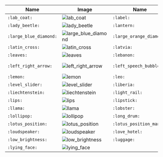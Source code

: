 | Name | Image | Name | Image | Name | Image | Name | Image |
| --- | --- | --- | --- | --- | --- | --- | --- |
| `:lab_coat:` | ![lab_coat](https://github.githubassets.com/images/icons/emoji/unicode/1f97c.png?v8) | `:label:` | ![label](https://github.githubassets.com/images/icons/emoji/unicode/1f3f7.png?v8) | `:lacrosse:` | ![lacrosse](https://github.githubassets.com/images/icons/emoji/unicode/1f94d.png?v8) | `:ladder:` | ![ladder](https://github.githubassets.com/images/icons/emoji/unicode/1fa9c.png?v8) |
| `:lady_beetle:` | ![lady_beetle](https://github.githubassets.com/images/icons/emoji/unicode/1f41e.png?v8) | `:lantern:` | ![lantern](https://github.githubassets.com/images/icons/emoji/unicode/1f3ee.png?v8) | `:laos:` | ![laos](https://github.githubassets.com/images/icons/emoji/unicode/1f1f1-1f1e6.png?v8) | `:large_blue_circle:` | ![large_blue_circle](https://github.githubassets.com/images/icons/emoji/unicode/1f535.png?v8) |
| `:large_blue_diamond:` | ![large_blue_diamond](https://github.githubassets.com/images/icons/emoji/unicode/1f537.png?v8) | `:large_orange_diamond:` | ![large_orange_diamond](https://github.githubassets.com/images/icons/emoji/unicode/1f536.png?v8) | `:last_quarter_moon:` | ![last_quarter_moon](https://github.githubassets.com/images/icons/emoji/unicode/1f317.png?v8) | `:last_quarter_moon_with_face:` | ![last_quarter_moon_with_face](https://github.githubassets.com/images/icons/emoji/unicode/1f31c.png?v8) |
| `:latin_cross:` | ![latin_cross](https://github.githubassets.com/images/icons/emoji/unicode/271d.png?v8) | `:latvia:` | ![latvia](https://github.githubassets.com/images/icons/emoji/unicode/1f1f1-1f1fb.png?v8) | `:laughing:` | ![laughing](https://github.githubassets.com/images/icons/emoji/unicode/1f606.png?v8) | `:leafy_green:` | ![leafy_green](https://github.githubassets.com/images/icons/emoji/unicode/1f96c.png?v8) |
| `:leaves:` | ![leaves](https://github.githubassets.com/images/icons/emoji/unicode/1f343.png?v8) | `:lebanon:` | ![lebanon](https://github.githubassets.com/images/icons/emoji/unicode/1f1f1-1f1e7.png?v8) | `:ledger:` | ![ledger](https://github.githubassets.com/images/icons/emoji/unicode/1f4d2.png?v8) | `:left_luggage:` | ![left_luggage](https://github.githubassets.com/images/icons/emoji/unicode/1f6c5.png?v8) |
| `:left_right_arrow:` | ![left_right_arrow](https://github.githubassets.com/images/icons/emoji/unicode/2194.png?v8) | `:left_speech_bubble:` | ![left_speech_bubble](https://github.githubassets.com/images/icons/emoji/unicode/1f5e8.png?v8) | `:leftwards_arrow_with_hook:` | ![leftwards_arrow_with_hook](https://github.githubassets.com/images/icons/emoji/unicode/21a9.png?v8) | `:leg:` | ![leg](https://github.githubassets.com/images/icons/emoji/unicode/1f9b5.png?v8) |
| `:lemon:` | ![lemon](https://github.githubassets.com/images/icons/emoji/unicode/1f34b.png?v8) | `:leo:` | ![leo](https://github.githubassets.com/images/icons/emoji/unicode/264c.png?v8) | `:leopard:` | ![leopard](https://github.githubassets.com/images/icons/emoji/unicode/1f406.png?v8) | `:lesotho:` | ![lesotho](https://github.githubassets.com/images/icons/emoji/unicode/1f1f1-1f1f8.png?v8) |
| `:level_slider:` | ![level_slider](https://github.githubassets.com/images/icons/emoji/unicode/1f39a.png?v8) | `:liberia:` | ![liberia](https://github.githubassets.com/images/icons/emoji/unicode/1f1f1-1f1f7.png?v8) | `:libra:` | ![libra](https://github.githubassets.com/images/icons/emoji/unicode/264e.png?v8) | `:libya:` | ![libya](https://github.githubassets.com/images/icons/emoji/unicode/1f1f1-1f1fe.png?v8) |
| `:liechtenstein:` | ![liechtenstein](https://github.githubassets.com/images/icons/emoji/unicode/1f1f1-1f1ee.png?v8) | `:light_rail:` | ![light_rail](https://github.githubassets.com/images/icons/emoji/unicode/1f688.png?v8) | `:link:` | ![link](https://github.githubassets.com/images/icons/emoji/unicode/1f517.png?v8) | `:lion:` | ![lion](https://github.githubassets.com/images/icons/emoji/unicode/1f981.png?v8) |
| `:lips:` | ![lips](https://github.githubassets.com/images/icons/emoji/unicode/1f444.png?v8) | `:lipstick:` | ![lipstick](https://github.githubassets.com/images/icons/emoji/unicode/1f484.png?v8) | `:lithuania:` | ![lithuania](https://github.githubassets.com/images/icons/emoji/unicode/1f1f1-1f1f9.png?v8) | `:lizard:` | ![lizard](https://github.githubassets.com/images/icons/emoji/unicode/1f98e.png?v8) |
| `:llama:` | ![llama](https://github.githubassets.com/images/icons/emoji/unicode/1f999.png?v8) | `:lobster:` | ![lobster](https://github.githubassets.com/images/icons/emoji/unicode/1f99e.png?v8) | `:lock:` | ![lock](https://github.githubassets.com/images/icons/emoji/unicode/1f512.png?v8) | `:lock_with_ink_pen:` | ![lock_with_ink_pen](https://github.githubassets.com/images/icons/emoji/unicode/1f50f.png?v8) |
| `:lollipop:` | ![lollipop](https://github.githubassets.com/images/icons/emoji/unicode/1f36d.png?v8) | `:long_drum:` | ![long_drum](https://github.githubassets.com/images/icons/emoji/unicode/1fa98.png?v8) | `:loop:` | ![loop](https://github.githubassets.com/images/icons/emoji/unicode/27bf.png?v8) | `:lotion_bottle:` | ![lotion_bottle](https://github.githubassets.com/images/icons/emoji/unicode/1f9f4.png?v8) |
| `:lotus_position:` | ![lotus_position](https://github.githubassets.com/images/icons/emoji/unicode/1f9d8.png?v8) | `:lotus_position_man:` | ![lotus_position_man](https://github.githubassets.com/images/icons/emoji/unicode/1f9d8-2642.png?v8) | `:lotus_position_woman:` | ![lotus_position_woman](https://github.githubassets.com/images/icons/emoji/unicode/1f9d8-2640.png?v8) | `:loud_sound:` | ![loud_sound](https://github.githubassets.com/images/icons/emoji/unicode/1f50a.png?v8) |
| `:loudspeaker:` | ![loudspeaker](https://github.githubassets.com/images/icons/emoji/unicode/1f4e2.png?v8) | `:love_hotel:` | ![love_hotel](https://github.githubassets.com/images/icons/emoji/unicode/1f3e9.png?v8) | `:love_letter:` | ![love_letter](https://github.githubassets.com/images/icons/emoji/unicode/1f48c.png?v8) | `:love_you_gesture:` | ![love_you_gesture](https://github.githubassets.com/images/icons/emoji/unicode/1f91f.png?v8) |
| `:low_brightness:` | ![low_brightness](https://github.githubassets.com/images/icons/emoji/unicode/1f505.png?v8) | `:luggage:` | ![luggage](https://github.githubassets.com/images/icons/emoji/unicode/1f9f3.png?v8) | `:lungs:` | ![lungs](https://github.githubassets.com/images/icons/emoji/unicode/1fac1.png?v8) | `:luxembourg:` | ![luxembourg](https://github.githubassets.com/images/icons/emoji/unicode/1f1f1-1f1fa.png?v8) |
| `:lying_face:` | ![lying_face](https://github.githubassets.com/images/icons/emoji/unicode/1f925.png?v8) |  |  |  |  |  |  |
